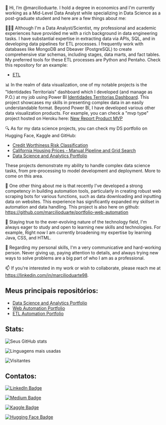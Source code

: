 👋 Hi, I’m @marcilioduarte. I hold a degree in economics and I'm currently working as a Mid-Level Data Analyst while specializing in Data Science as a post-graduate student and here are a few things about me:

👨🏾‍💻 Although I'm a Data Analyst/Scientist, my professional and academic experiences have provided me with a rich background in data engineering tasks. I have substantial expertise in extracting data via APIs, SQL, and in developing data pipelines for ETL processes. I frequently work with databases like MongoDB and Dbeaver (PostgreSQL) to create comprehensive star schemas, including stages, data marts, and fact tables. My preferred tools for these ETL processes are Python and Pentaho. Check this repository for an example: 

- [ETL](https://github.com/marcilioduarte/portfolio-etl-automation)

📊 In the realm of data visualization, one of my notable projects is the "Identidades Territoriais" dashboard which I developed (and manage as P.O.) at my job using Power BI [Identidades Territorias Dashboard](https://www.inteligencia-sebraemg.com.br/identidades-territoriais). This project showcases my skills in presenting complex data in an easily understandable format. Beyond Power BI, I have developed various other data visualization products. For example, you can check a "mvp type" project hosted on Heroku here: [New Report Product MVP](https://sebraemg-uine-adhoc01-5328a5782f7f.herokuapp.com/)

🔍 As for my data science projects, you can check my DS portfolio on Hugging Face, Kaggle and GitHub:

- [Credit Worthiness Risk Classification](https://huggingface.co/spaces/marcilioduarte/Credit-Worthiness-Risk-Classification)
- [California Housing Prices - Manual Pipeline and Grid Search](https://www.kaggle.com/code/marcilioduarte/cali-h-p-lr-dt-and-rf-manual-pipe-and-grid)
- [Data Science and Analytics Portfolio](https://github.com/marcilioduarte/portfolio-data-science-and-analytics/tree/main/completed)

These projects demonstrate my ability to handle complex data science tasks, from pre-processing to model development and deployment. More to come on this area.

🤖 One other thing about me is that recently I've developed a strong competency in building automation tools, particularly in creating robust web scraping bots for various functions, such as data downloading and inputting data on websites. This experience has significantly expanded my skillset in automation and data handling. This project is also here on github: https://github.com/marcilioduarte/portfolio-web-automation

🌱 Staying true to the ever-evolving nature of the technology field, I'm always eager to study and open to learning new skills and technologies. For example, Right now I am currently broadening my expertise by learning Java, CSS, and HTML. 

👀 Regarding my personal skills, I'm a very communicative and hard-working person. Never giving up, paying attention to details, and always trying new ways to solve problems are a big part of who I am as a professional.

📫 If you're interested in my work or wish to collaborate, please reach me at https://linkedin.com/in/marcilioduarte98.

## Meus principais repositórios:

- [Data Science and Analytics Portfolio](https://github.com/marcilioduarte/portfolio-data-science-and-analytics/tree/main/completed)
- [Web Automation Portfolio](https://github.com/marcilioduarte/portfolio-web-automation)
- [ETL Automation Portfolio](https://github.com/marcilioduarte/portfolio-etl-automation)

## Stats:

![Seus GitHub stats](https://github-readme-stats.vercel.app/api?username=marcilioduarte&show_icons=true)

![Linguagens mais usadas](https://github-readme-stats.vercel.app/api/top-langs/?username=marcilioduarte&layout=compact)

![Visitantes](https://visitor-badge.glitch.me/badge?page_id=marcilioduarte.marcilioduarte)

## Contatos:

[![LinkedIn Badge](https://img.shields.io/badge/-LinkedIn-blue?style=flat-square&logo=LinkedIn&logoColor=white&link=https://linkedin.com/in/marcilioduarte98)](https://linkedin.com/in/marcilioduarte98)

[![Medium Badge](https://img.shields.io/badge/-Medium-black?style=flat-square&logo=Medium&logoColor=white&link=https://medium.com/@marcilio.dfn)](https://medium.com/@marcilio.dfn)

[![Kaggle Badge](https://img.shields.io/badge/-Kaggle-20BEFF?style=flat-square&logo=Kaggle&logoColor=white&link=https://www.kaggle.com/marcilioduarte)](https://www.kaggle.com/marcilioduarte)

[![Hugging Face Badge](https://img.shields.io/badge/-Hugging_Face-yellow?style=flat-square&logo=HuggingFace&logoColor=white&link=https://huggingface.co/marcilioduarte)](https://huggingface.co/marcilioduarte)
